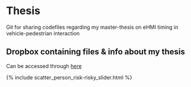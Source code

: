 # Thesis
Git for sharing codefiles regarding my master-thesis on eHMI timing in vehicle-pedestrian interaction

## Dropbox containing files & info about my thesis
Can be accessed through [here](https://www.dropbox.com/home/MSc%20Bram%20Kooijman)

{% include scatter_person_risk-risky_slider.html %} 
